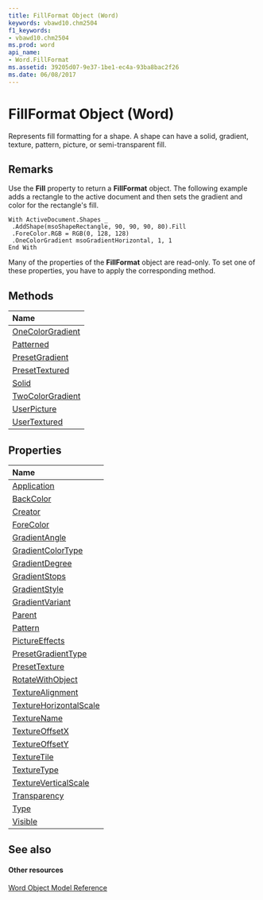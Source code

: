 ```yaml
---
title: FillFormat Object (Word)
keywords: vbawd10.chm2504
f1_keywords:
- vbawd10.chm2504
ms.prod: word
api_name:
- Word.FillFormat
ms.assetid: 39205d07-9e37-1be1-ec4a-93ba8bac2f26
ms.date: 06/08/2017
---
```



# FillFormat Object (Word)

Represents fill formatting for a shape. A shape can have a solid, gradient, texture, pattern, picture, or semi-transparent fill.


## Remarks

Use the **Fill** property to return a **FillFormat** object. The following example adds a rectangle to the active document and then sets the gradient and color for the rectangle's fill.


```
With ActiveDocument.Shapes _ 
 .AddShape(msoShapeRectangle, 90, 90, 90, 80).Fill 
 .ForeColor.RGB = RGB(0, 128, 128) 
 .OneColorGradient msoGradientHorizontal, 1, 1 
End With
```

Many of the properties of the **FillFormat** object are read-only. To set one of these properties, you have to apply the corresponding method.


## Methods



|**Name**|
|:-----|
|[OneColorGradient](fillformat-onecolorgradient-method-word.md)|
|[Patterned](fillformat-patterned-method-word.md)|
|[PresetGradient](fillformat-presetgradient-method-word.md)|
|[PresetTextured](fillformat-presettextured-method-word.md)|
|[Solid](fillformat-solid-method-word.md)|
|[TwoColorGradient](fillformat-twocolorgradient-method-word.md)|
|[UserPicture](fillformat-userpicture-method-word.md)|
|[UserTextured](fillformat-usertextured-method-word.md)|

## Properties



|**Name**|
|:-----|
|[Application](fillformat-application-property-word.md)|
|[BackColor](fillformat-backcolor-property-word.md)|
|[Creator](fillformat-creator-property-word.md)|
|[ForeColor](fillformat-forecolor-property-word.md)|
|[GradientAngle](fillformat-gradientangle-property-word.md)|
|[GradientColorType](fillformat-gradientcolortype-property-word.md)|
|[GradientDegree](fillformat-gradientdegree-property-word.md)|
|[GradientStops](fillformat-gradientstops-property-word.md)|
|[GradientStyle](fillformat-gradientstyle-property-word.md)|
|[GradientVariant](fillformat-gradientvariant-property-word.md)|
|[Parent](fillformat-parent-property-word.md)|
|[Pattern](fillformat-pattern-property-word.md)|
|[PictureEffects](fillformat-pictureeffects-property-word.md)|
|[PresetGradientType](fillformat-presetgradienttype-property-word.md)|
|[PresetTexture](fillformat-presettexture-property-word.md)|
|[RotateWithObject](fillformat-rotatewithobject-property-word.md)|
|[TextureAlignment](fillformat-texturealignment-property-word.md)|
|[TextureHorizontalScale](fillformat-texturehorizontalscale-property-word.md)|
|[TextureName](fillformat-texturename-property-word.md)|
|[TextureOffsetX](fillformat-textureoffsetx-property-word.md)|
|[TextureOffsetY](fillformat-textureoffsety-property-word.md)|
|[TextureTile](fillformat-texturetile-property-word.md)|
|[TextureType](fillformat-texturetype-property-word.md)|
|[TextureVerticalScale](fillformat-textureverticalscale-property-word.md)|
|[Transparency](fillformat-transparency-property-word.md)|
|[Type](fillformat-type-property-word.md)|
|[Visible](fillformat-visible-property-word.md)|

## See also


#### Other resources


[Word Object Model Reference](http://msdn.microsoft.com/library/be452561-b436-bb9b-6f94-3faa9a74a6fd%28Office.15%29.aspx)
